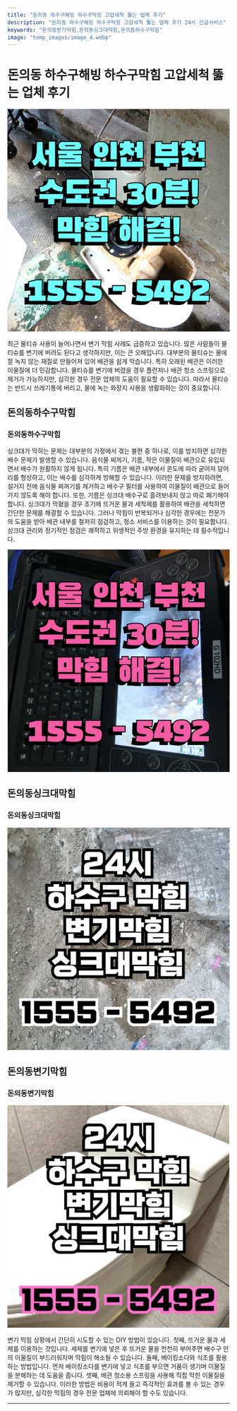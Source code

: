 ```yaml
---
title: "돈의동 하수구해빙 하수구막힘 고압세척 뚫는 업체 후기"
description: "돈의동 하수구해빙 하수구막힘 고압세척 뚫는 업체 후기 24시 긴급서비스"
keywords: "돈의동변기막힘,돈의동싱크대막힘,돈의동하수구막힘"
image: "temp_images/image_4.webp"
---
```


# 돈의동 하수구해빙 하수구막힘 고압세척 뚫는 업체 후기

![돈의동하수구막힘](temp_images/image_9.webp) 

최근 물티슈 사용이 늘어나면서 변기 막힘 사례도 급증하고 있습니다. 많은 사람들이 물티슈를 변기에 버려도 된다고 생각하지만, 이는 큰 오해입니다. 대부분의 물티슈는 물에 잘 녹지 않는 재질로 만들어져 있어 배관을 쉽게 막습니다. 특히 오래된 배관은 이러한 이물질에 더 민감합니다. 물티슈를 변기에 버렸을 경우 플런저나 배관 청소 스프링으로 제거가 가능하지만, 심각한 경우 전문 업체의 도움이 필요할 수 있습니다. 따라서 물티슈는 반드시 쓰레기통에 버리고, 물에 녹는 화장지 사용을 생활화하는 것이 중요합니다.


## 돈의동하수구막힘

### 돈의동하수구막힘

싱크대가 막히는 문제는 대부분의 가정에서 겪는 불편 중 하나로, 이를 방치하면 심각한 배수 문제가 발생할 수 있습니다. 음식물 찌꺼기, 기름, 작은 이물질이 배관으로 유입되면서 배수가 원활하지 않게 됩니다. 특히 기름은 배관 내부에서 온도에 따라 굳어져 덩어리를 형성하고, 이는 배수를 심각하게 방해할 수 있습니다. 이러한 문제를 방지하려면, 설거지 전에 음식물 찌꺼기를 제거하고 배수구 필터를 사용하여 이물질이 배관으로 들어가지 않도록 해야 합니다. 또한, 기름은 싱크대 배수구로 흘려보내지 않고 따로 폐기해야 합니다. 싱크대가 막혔을 경우 초기에 뜨거운 물과 세척제를 활용하여 배관을 세척하면 간단한 문제를 해결할 수 있습니다. 그러나 막힘이 반복되거나 심각한 경우에는 전문가의 도움을 받아 배관 내부를 철저히 점검하고, 청소 서비스를 이용하는 것이 필요합니다. 싱크대 관리와 정기적인 점검은 쾌적하고 위생적인 주방 환경을 유지하는 데 필수적입니다.

![돈의동하수구막힘](temp_images/image_6.webp) 



## 돈의동싱크대막힘

### 돈의동싱크대막힘

![돈의동싱크대막힘](temp_images/image_8.webp) 



## 돈의동변기막힘

### 돈의동변기막힘

![돈의동변기막힘](temp_images/image_3.webp) 

  변기 막힘 상황에서 간단히 시도할 수 있는 DIY 방법이 있습니다. 첫째, 뜨거운 물과 세제를 이용하는 것입니다. 세제를 변기에 넣은 후 뜨거운 물을 천천히 부어주면 배수구 안의 이물질이 부드러워지며 막힘이 해소될 수 있습니다. 둘째, 베이킹소다와 식초를 활용하는 방법입니다. 먼저 베이킹소다를 변기에 넣고 식초를 부으면 거품이 생기며 이물질을 분해하는 데 도움을 줍니다. 셋째, 배관 청소용 스프링을 사용해 직접 막힌 이물질을 제거할 수 있습니다. 이러한 방법은 비용이 적게 들고 즉각적인 효과를 볼 수 있는 경우가 많지만, 심각한 막힘의 경우 전문 업체에 의뢰해야 할 수도 있습니다.

---

